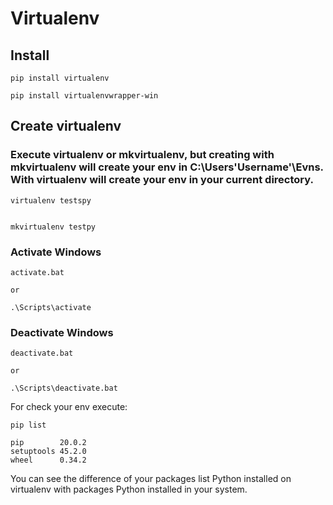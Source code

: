 # Virtualenv


## Install

```
pip install virtualenv

pip install virtualenvwrapper-win
```

## Create virtualenv

### Execute virtualenv or mkvirtualenv, but creating with mkvirtualenv will create your env in C:\Users\'Username'\Evns\. With virtualenv will create your env in your current directory.

```
virtualenv testspy


mkvirtualenv testpy
```

### Activate Windows

```
activate.bat

or

.\Scripts\activate
```

### Deactivate Windows

```
deactivate.bat

or

.\Scripts\deactivate.bat
```

For check your env execute:

```
pip list

pip        20.0.2
setuptools 45.2.0
wheel      0.34.2
```
You can see the difference of your packages list Python installed on virtualenv with packages Python installed in your system.  
